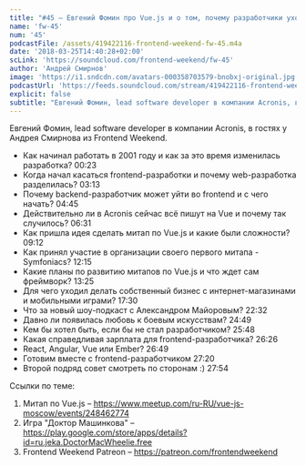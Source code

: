 ```yaml
---
title: "#45 – Евгений Фомин про Vue.js и о том, почему разработчики уходят из backend’а во frontend"
name: 'fw-45'
num: '45'
podcastFile: /assets/419422116-frontend-weekend-fw-45.m4a
date: '2018-03-25T14:40:28+02:00'
scLink: 'https://soundcloud.com/frontend-weekend/fw-45'
author: 'Андрей Смирнов'
image: 'https://i1.sndcdn.com/avatars-000358703579-bnobxj-original.jpg'
podcastUrl: 'https://feeds.soundcloud.com/stream/419422116-frontend-weekend-fw-45.m4a'
explicit: false
subtitle: "Евгений Фомин, lead software developer в компании Acronis, в гостях у Андрея Смирнова из Frontend Weekend.  "
---
```

Евгений Фомин, lead software developer в компании Acronis, в гостях у Андрея Смирнова из Frontend Weekend.  

- Как начинал работать в 2001 году и как за это время изменилась разработка? <timecode>00:23</timecode>
- Когда начал касаться frontend-разработки и почему web-разработка разделилась? <timecode>03:13</timecode>
- Почему backend-разработчик может уйти во frontend и с чего начать? <timecode>04:45</timecode>
- Действительно ли в Acronis сейчас всё пишут на Vue и почему так случилось? <timecode>06:31</timecode>
- Как пришла идея сделать митап по Vue.js и какие были сложности? <timecode>09:12</timecode>
- Как принял участие в организации своего первого митапа - Symfoniacs? <timecode>12:15</timecode>
- Какие планы по развитию митапов по Vue.js и что ждет сам фреймворк? <timecode>13:25</timecode>
- Для чего уходил делать собственный бизнес с интернет-магазинами и мобильными играми? <timecode>17:30</timecode>
- Что за новый шоу-подкаст с Александром Майоровым? <timecode>22:32</timecode>
- Давно ли появилась любовь к боевым искусствам? <timecode>24:49</timecode>
- Кем бы хотел быть, если бы не стал разработчиком? <timecode>25:48</timecode>
- Какая справедливая зарплата для frontend-разработчика? <timecode>26:26</timecode>
- React, Angular, Vue или Ember? <timecode>26:49</timecode>
- Готовим вместе с frontend-разработчиком <timecode>27:20</timecode>
- Второй подряд совет смотреть по сторонам :) <timecode>27:54</timecode>

Ссылки по теме:
1) Митап по Vue.js – https://www.meetup.com/ru-RU/vue-js-moscow/events/248462774
2) Игра "Доктор Машинкова" – https://play.google.com/store/apps/details?id=ru.jeka.DoctorMacWheelie.free
3) Frontend Weekend Patreon – https://patreon.com/frontendweekend